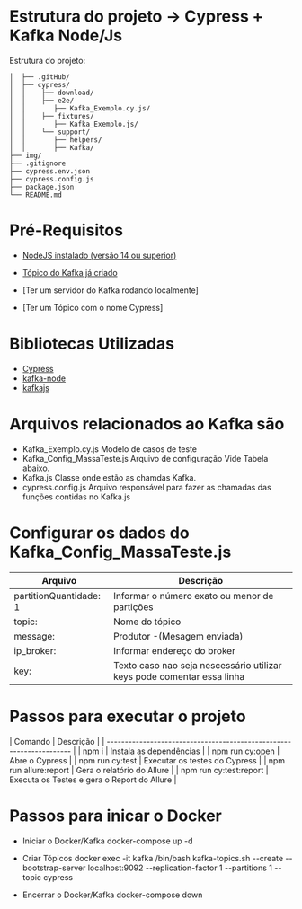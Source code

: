 # Estrutura do projeto -> Cypress + Kafka Node/Js

Estrutura do projeto:

```
│  ├── .gitHub/
│  ├── cypress/
│  │   	├── download/
│  │   	├── e2e/
│  │       ├── Kafka_Exemplo.cy.js/
│  │    ├── fixtures/
│  │       ├── Kafka_Exemplo.js/
│  │    └── support/
│  │       ├── helpers/
│  │       ├── Kafka/
├── img/
├── .gitignore
├── cypress.env.json
├── cypress.config.js
├── package.json
└── README.md
```

# Pré-Requisitos

- [NodeJS instalado (versão 14 ou superior)](https://nodejs.org/en/)
- [Tópico do Kafka já criado](https://kafka.apache.org/downloads)

- [Ter um servidor do Kafka rodando localmente]
- [Ter um Tópico com o nome Cypress]

# Bibliotecas Utilizadas

- [Cypress](https://docs.cypress.io/guides/overview/why-cypress#Who-uses-Cypress)
- [kafka-node](https://www.npmjs.com/package/kafka-node)
- [kafkajs](https://kafka.js.org/docs/getting-started)

# Arquivos relacionados ao Kafka são
- Kafka_Exemplo.cy.js  Modelo de casos de teste
- Kafka_Config_MassaTeste.js  Arquivo de configuração Vide Tabela abaixo.
- Kafka.js Classe onde estão as chamdas Kafka.
- cypress.config.js Arquivo responsável para fazer as chamadas das funções contidas no Kafka.js

# Configurar os dados do Kafka_Config_MassaTeste.js

| Arquivo                | Descrição                                                               |
| ---------------------- | ----------------------------------------------------------------------- |
| partitionQuantidade: 1 | Informar o número exato ou menor de partições                           |
| topic:                 | Nome do tópico                                                          |
| message:               | Produtor -(Mesagem enviada)                                             |
| ip_broker:             | Informar endereço do broker                                             |
| key:                   | Texto caso nao seja nescessário utilizar keys pode comentar essa linha  | 

# Passos para executar o projeto

| Comando                | Descrição                                   |
| -------------------------------------------------------------------- |
| npm i                  | Instala as dependências                     |
| npm run cy:open        | Abre o Cypress                              |
| npm run cy:test        | Executar os testes do Cypress               |
| npm run allure:report  | Gera o relatório do Allure                  |
| npm run cy:test:report | Executa os Testes e gera o Report do Allure |

# Passos para inicar o Docker

- Iniciar o Docker/Kafka
docker-compose up -d

- Criar Tópicos
docker exec -it kafka /bin/bash
kafka-topics.sh --create --bootstrap-server localhost:9092 --replication-factor 1 --partitions 1 --topic cypress

- Encerrar o Docker/Kafka
docker-compose down
